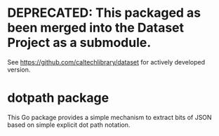 DEPRECATED: This packaged as been merged into the Dataset Project as a submodule.
=================================================================================

See https://github.com/caltechlibrary/dataset for actively developed version.

# dotpath package

This Go package provides a simple mechanism to extract bits of JSON based on simple
explicit dot path notation.


